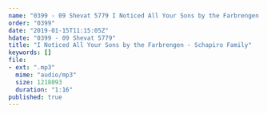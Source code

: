 ```yaml
---
name: "0399 - 09 Shevat 5779 I Noticed All Your Sons by the Farbrengen - Schapiro Family"
order: "0399"
date: "2019-01-15T11:15:05Z"
hdate: "0399 - 09 Shevat 5779"
title: "I Noticed All Your Sons by the Farbrengen - Schapiro Family"
keywords: []
file:
- ext: ".mp3"
  mime: "audio/mp3"
  size: 1218093
  duration: "1:16"
published: true
---
```

